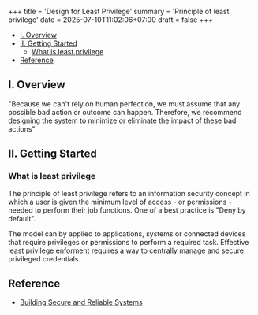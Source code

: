 +++
title = 'Design for Least Privilege'
summary = 'Principle of least privilege'
date = 2025-07-10T11:02:06+07:00
draft = false
+++

- [I. Overview](#i-overview)
- [II. Getting Started](#ii-getting-started)
  - [What is least privilege](#what-is-least-privilege)
- [Reference](#reference)

## I. Overview

"Because we can't rely on human perfection, we must assume that any possible bad action or outcome can happen. Therefore, we recommend designing the system to minimize or eliminate the impact of these bad actions"

## II. Getting Started

<!-- ![targets](/img/tech/gitflow-high-level.png) -->
### What is least privilege
The principle of least privilege refers to an information security concept in which a user is given the minimum level of access - or permissions - needed to perform their job functions. One of a best practice is "Deny by default".

The model can by applied to applications, systems or connected devices that require privileges or permissions to perform a required task. Effective least privilege enforment requires a way to centrally manage and secure privileged credentials.


## Reference
- [Building Secure and Reliable Systems](https://google.github.io/building-secure-and-reliable-systems/raw/ch05.html)